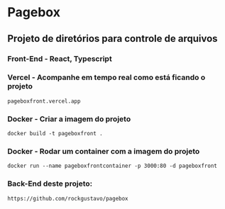 # Pagebox

## Projeto de diretórios para controle de arquivos

### Front-End - React, Typescript

### Vercel - Acompanhe em tempo real como está ficando o projeto

```
pageboxfront.vercel.app
```

### Docker - Criar a imagem do projeto

```
docker build -t pageboxfront .
```

### Docker - Rodar um container com a imagem do projeto

```
docker run --name pageboxfrontcontainer -p 3000:80 -d pageboxfront
```

### Back-End deste projeto:

```
https://github.com/rockgustavo/pagebox
```

